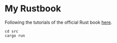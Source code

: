 # My Rustbook

Following the tutorials of the official Rust book [here](https://doc.rust-lang.org/book/).

```
cd src
cargo run
```